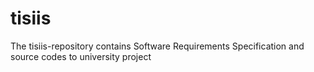 tisiis
======

The tisiis-repository contains Software Requirements Specification and source codes to university project